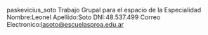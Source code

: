 paskevicius_soto
Trabajo Grupal para el espacio de la Especialidad
Nombre:Leonel 
Apellido:Soto
DNI:48.537.499
Correo Electronico:lasoto@escuelasproa.edu.ar
